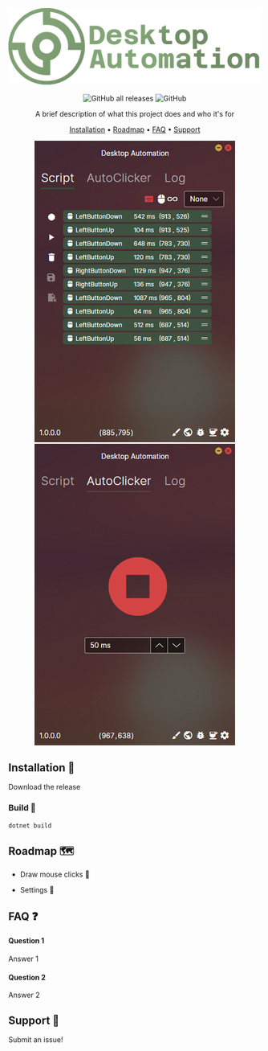 
![Logo](./src/Assets/title.png)

<div align="center">
  
![GitHub all releases](https://img.shields.io/github/downloads/mackeper/DesktopAutomation/total)
![GitHub](https://img.shields.io/github/license/mackeper/DesktopAutomation)  

A brief description of what this project does and who it's for

[Installation](#installation-frog) •
[Roadmap](#roadmap-world_map) •
[FAQ](#faq-question) •
[Support](#support-love_letter)

![Screenshot1](./src/Assets/Screenshot-Script.png)
![Screenshot1](./src/Assets/Screenshot-AutoClicker.png)
</div>

## Installation :frog:

Download the release
### Build :hammer:
```
dotnet build
```
    
## Roadmap :world_map:

- Draw mouse clicks :art:

- Settings :dart:


## FAQ :question:

#### Question 1

Answer 1

#### Question 2

Answer 2


## Support :love_letter:

Submit an issue!

